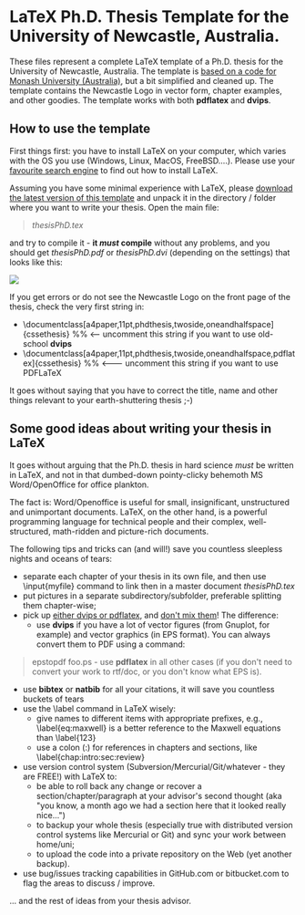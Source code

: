 LaTeX Ph.D. Thesis Template for the University of Newcastle, Australia.
====

These files represent a complete LaTeX template of a Ph.D. thesis for the University of Newcastle, Australia. The template is [based on a code for Monash University (Australia)](http://www.csse.monash.edu.au/software/latex/), but a bit simplified and cleaned up. The template contains the Newcastle Logo in vector form, chapter examples, and other goodies. The template works with both **pdflatex** and **dvips**.


How to use the template
----

First things first: you have to install LaTeX on your computer, which varies with the OS you use (Windows, Linux, MacOS, FreeBSD....). Please use your [favourite search engine](http://www.google.com) to find out how to install LaTeX.

Assuming you have some minimal experience with LaTeX, please [download the latest version of this template](https://github.com/mydebianblog/phdtemplateaunewcastle/archive/master.zip) and unpack it in the directory / folder where you want to write your thesis. Open the main file:

> _thesisPhD.tex_

and try to compile it - **it *must* compile** without any problems, and you should get _thesisPhD.pdf_ or _thesisPhD.dvi_ (depending on the settings) that looks like this:

![](https://dl.dropboxusercontent.com/u/8038890/LaTeX/thesisPhD.png)

If you get errors or do not see the Newcastle Logo on the front page of the thesis, check the very first string in:

   - \documentclass[a4paper,11pt,phdthesis,twoside,oneandhalfspace]{cssethesis}  %% <-- uncomment this string if you want to use old-school **dvips**
   - \documentclass[a4paper,11pt,phdthesis,twoside,oneandhalfspace,pdflatex]{cssethesis} %% <--- uncomment this string if you want to use PDFLaTeX
 

It goes without saying that you have to correct the title, name and other things relevant to your earth-shuttering thesis ;-)


Some good ideas about writing your thesis in LaTeX
----

It goes without arguing that the Ph.D. thesis in hard science *must* be written in LaTeX, and not in that dumbed-down pointy-clicky behemoth MS Word/OpenOffice for office plankton. 

The fact is: Word/Openoffice is useful for small, insignificant, unstructured and unimportant documents. LaTeX, on the other hand, is a powerful programming language for technical people and their complex, well-structured, math-ridden and picture-rich documents.

The following tips and tricks can (and will!) save you countless sleepless nights and oceans of tears:

 - separate each chapter of your thesis in its own file, and then use \input{myfile} command to link then in a master document _thesisPhD.tex_
 - put pictures in a separate subdirectory/subfolder, preferable splitting them chapter-wise;
 - pick up [either dvips or pdflatex](http://www.math.northwestern.edu/comp-help/including_graphics.html), and [don't mix them](http://homepages.physik.uni-muenchen.de/~Otto.Schaile/howtos/h_pdflatex.html)! The difference:
      - use **dvips** if you have a lot of vector figures (from Gnuplot, for example) and vector graphics (in EPS format). You can always convert them to PDF using a command:
> epstopdf foo.ps
      - use **pdflatex** in all other cases (if you don't need to convert your work to rtf/doc, or you don't know what EPS is).
 - use **bibtex** or **natbib** for all your citations, it will save you countless buckets of tears
 - use the \label command in LaTeX wisely:
      - give names to different items with appropriate prefixes, e.g., \label{eq:maxwell} is a better reference to the Maxwell equations than \label{123}
      - use a colon (:) for references in chapters and sections, like \label{chap:intro:sec:review}
 - use version control system (Subversion/Mercurial/Git/whatever - they are FREE!) with LaTeX to:
      - be able to roll back any change or recover a section/chapter/paragraph at your advisor's second thought (aka "you know, a month ago we had a section here that it looked really nice...")
      - to backup your whole thesis (especially true with distributed version control systems like Mercurial or Git) and sync your work between home/uni;
      - to upload the code into a private repository on the Web (yet another backup).
 - use bug/issues tracking capabilities in GitHub.com or bitbucket.com to flag the areas to discuss / improve.

... and the rest of ideas from your thesis advisor.